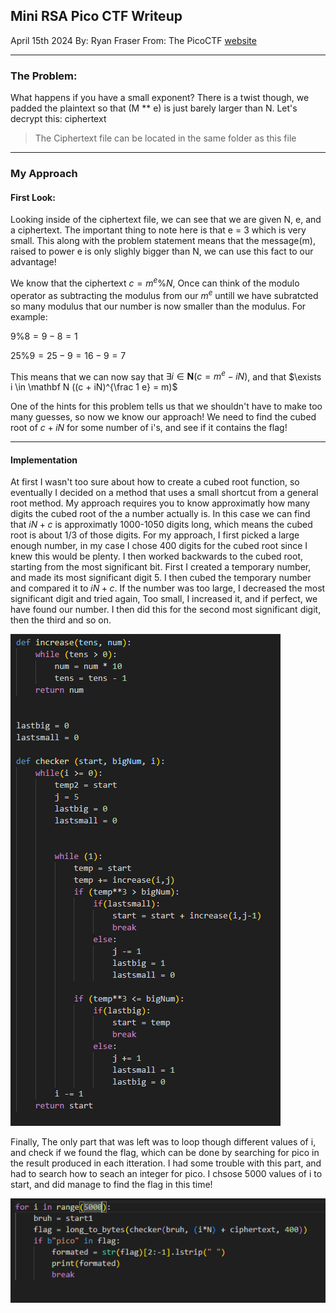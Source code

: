 ## Mini RSA Pico CTF Writeup

April 15th 2024
By: Ryan Fraser
From: The PicoCTF [website]("https://picoctf.org/")


---

### The Problem: 

What happens if you have a small exponent? There is a twist though, we padded the plaintext so that (M ** e) is just barely larger than N. Let's decrypt this: ciphertext
> The Ciphertext file can be located in the same folder as this file

---

### My Approach

#### First Look:

Looking inside of the ciphertext file, we can see that we are given N, e, and a ciphertext. The important thing to note here is that e = 3 which is very small. This along with the problem statement means that the message(m), raised to power e is only slighly bigger than N, we can use this fact to our advantage!

We know that the ciphertext $c = m^e \% N$, Once can think of the modulo operator as subtracting the modulus from our $m^e$ untill we have subratcted so many modulus that our number is now smaller than the modulus. For example:

$9 \% 8 = 9 - 8 = 1$

$25 \% 9 = 25 -9 = 16 - 9 = 7$

This means that we can now say that $\exists i \in \mathbf N (c = m^e - iN)$, and that $\exists i \in \mathbf N ((c + iN)^{\frac 1 e} = m)$

One of the hints for this problem tells us that we shouldn't have to make too many guesses, so now we know our approach! We need to find the cubed root of $c+iN$ for some number of i's, and see if it contains the flag!

---

#### Implementation

At first I wasn't too sure about how to create a cubed root function, so eventually I decided on a method that uses a small shortcut from a general root method. My approach requires you to know approximatly how many digits the cubed root of the a number actually is. In this case we can find that $iN + c$ is approximatly 1000-1050 digits long, which means the cubed root is about 1/3 of those digits. For my approach, I first picked a large enough number, in my case I chose 400 digits for the cubed root since I knew this would be plenty. I then worked backwards to the cubed root, starting from the most significant bit. First I created a temporary number, and made its most significant digit 5. I then cubed the temporary number and compared it to $iN +c$. If the number was too large, I decreased the most significant digit and tried again, Too small, I increased it, and if perfect, we have found our number. I then did this for the second most significant digit, then the third and so on.

<img src="Images/checker.png"
     alt="Shift Back Image"/>


Finally, The only part that was left was to loop though different values of i, and check if we found the flag, which can be done by searching for pico in the result produced in each itteration. I had some trouble with this part, and had to search how to seach an integer for pico. I chsose 5000 values of i to start, and did manage to find the flag in this time!


<img src="Images/main.png"
     alt="Shift Back Image"/>





